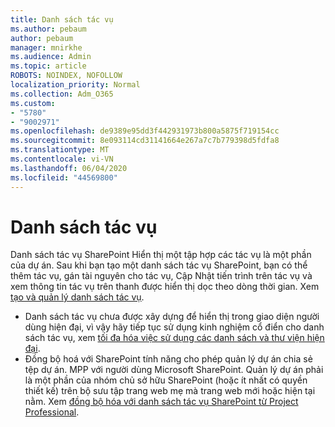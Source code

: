 ```yaml
---
title: Danh sách tác vụ
ms.author: pebaum
author: pebaum
manager: mnirkhe
ms.audience: Admin
ms.topic: article
ROBOTS: NOINDEX, NOFOLLOW
localization_priority: Normal
ms.collection: Adm_O365
ms.custom:
- "5780"
- "9002971"
ms.openlocfilehash: de9389e95dd3f442931973b800a5875f719154cc
ms.sourcegitcommit: 8e093114cd31141664e267a7c7b779398d5fdfa8
ms.translationtype: MT
ms.contentlocale: vi-VN
ms.lasthandoff: 06/04/2020
ms.locfileid: "44569800"
---
```

# <a name="task-list"></a>Danh sách tác vụ

Danh sách tác vụ SharePoint Hiển thị một tập hợp các tác vụ là một phần của dự án. Sau khi bạn tạo một danh sách tác vụ SharePoint, bạn có thể thêm tác vụ, gán tài nguyên cho tác vụ, Cập Nhật tiến trình trên tác vụ và xem thông tin tác vụ trên thanh được hiển thị dọc theo dòng thời gian. Xem [tạo và quản lý danh sách tác vụ](https://support.microsoft.com/office/466ad207-46fd-4c77-9af1-41bc23cec21a).  

-   Danh sách tác vụ chưa được xây dựng để hiển thị trong giao diện người dùng hiện đại, vì vậy hãy tiếp tục sử dụng kinh nghiệm cổ điển cho danh sách tác vụ, xem [tối đa hóa việc sử dụng các danh sách và thư viện hiện đại](https://docs.microsoft.com/sharepoint/dev/transform/modernize-userinterface-lists-and-libraries).
-   Đồng bộ hoá với SharePoint tính năng cho phép quản lý dự án chia sẻ tệp dự án. MPP với người dùng Microsoft SharePoint. Quản lý dự án phải là một phần của nhóm chủ sở hữu SharePoint (hoặc ít nhất có quyền thiết kế) trên bộ sưu tập trang web mẹ mà trang web mới hoặc hiện tại nằm. Xem [đồng bộ hóa với danh sách tác vụ SharePoint từ Project Professional](https://docs.microsoft.com/office/troubleshoot/project/sync-with-tasks-from-project).
